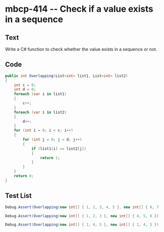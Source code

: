 # mbcp-414 -- Check if a value exists in a sequence

## Text

Write a C# function to check whether the value exists in a sequence or not.

## Code

```csharp
public int Overlapping(List<int> list1, List<int> list2)  
{  
    int c = 0;  
    int d = 0;  
    foreach (var i in list1)  
    {  
        c++;  
    }  
    foreach (var i in list2)  
    {  
        d++;  
    }  
    for (int i = 0; i < c; i++)  
    {  
        for (int j = 0; j < d; j++)  
        {  
            if (list1[i] == list2[j])  
            {  
                return 1;  
            }  
        }  
    }  
    return 0;  
}
```

## Test List

```csharp
Debug.Assert(Overlapping(new int[] { 1, 2, 3, 4, 5 }, new int[] { 6, 7, 8, 9 }) == false);
```

```csharp
Debug.Assert(Overlapping(new int[] { 1, 2, 3 }, new int[] { 4, 5, 6 }) == false);
```

```csharp
Debug.Assert(Overlapping(new int[] { 1, 4, 5 }, new int[] { 1, 4, 5 }) == true);
```
